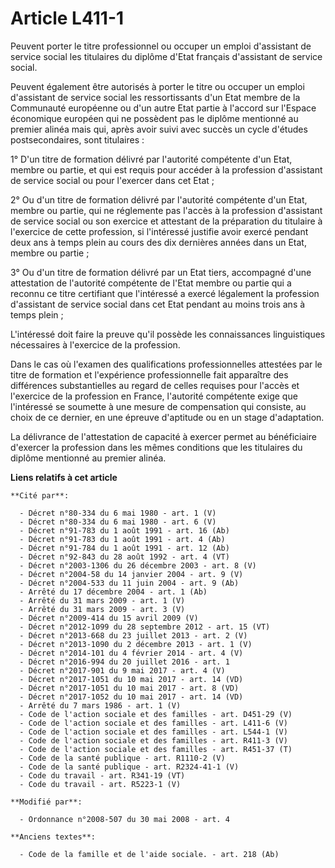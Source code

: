 # Article L411-1

Peuvent porter le titre professionnel ou occuper un emploi d'assistant de service social les titulaires du diplôme d'Etat
français d'assistant de service social. 

Peuvent également être autorisés à porter le titre ou occuper un emploi d'assistant de service social les ressortissants d'un
Etat membre de la Communauté européenne ou d'un autre Etat partie à l'accord sur l'Espace économique européen qui ne
possèdent pas le diplôme mentionné au premier alinéa mais qui, après avoir suivi avec succès un cycle d'études
postsecondaires, sont titulaires : 

1° D'un titre de formation délivré par l'autorité compétente d'un Etat, membre ou partie, et qui est requis pour accéder à la
profession d'assistant de service social ou pour l'exercer dans cet Etat ; 

2° Ou d'un titre de formation délivré par l'autorité compétente d'un Etat, membre ou partie, qui ne réglemente pas l'accès à
la profession d'assistant de service social ou son exercice et attestant de la préparation du titulaire à l'exercice de cette
profession, si l'intéressé justifie avoir exercé pendant deux ans à temps plein au cours des dix dernières années dans un
Etat, membre ou partie ; 

3° Ou d'un titre de formation délivré par un Etat tiers, accompagné d'une attestation de l'autorité compétente de l'Etat
membre ou partie qui a reconnu ce titre certifiant que l'intéressé a exercé légalement la profession d'assistant de service
social dans cet Etat pendant au moins trois ans à temps plein ; 

L'intéressé doit faire la preuve qu'il possède les connaissances linguistiques nécessaires à l'exercice de la profession. 

Dans le cas où l'examen des qualifications professionnelles attestées par le titre de formation et l'expérience
professionnelle fait apparaître des différences substantielles au regard de celles requises pour l'accès et l'exercice de la
profession en France, l'autorité compétente exige que l'intéressé se soumette à une mesure de compensation qui consiste, au
choix de ce dernier, en une épreuve d'aptitude ou en un stage d'adaptation. 

La délivrance de l'attestation de capacité à exercer permet au bénéficiaire d'exercer la profession dans les mêmes conditions
que les titulaires du diplôme mentionné au premier alinéa.

**Liens relatifs à cet article**

	**Cité par**:

	  - Décret n°80-334 du 6 mai 1980 - art. 1 (V)
	  - Décret n°80-334 du 6 mai 1980 - art. 6 (V)
	  - Décret n°91-783 du 1 août 1991 - art. 16 (Ab)
	  - Décret n°91-783 du 1 août 1991 - art. 4 (Ab)
	  - Décret n°91-784 du 1 août 1991 - art. 12 (Ab)
	  - Décret n°92-843 du 28 août 1992 - art. 4 (VT)
	  - Décret n°2003-1306 du 26 décembre 2003 - art. 8 (V)
	  - Décret n°2004-58 du 14 janvier 2004 - art. 9 (V)
	  - Décret n°2004-533 du 11 juin 2004 - art. 9 (Ab)
	  - Arrêté du 17 décembre 2004 - art. 1 (Ab)
	  - Arrêté du 31 mars 2009 - art. 1 (V)
	  - Arrêté du 31 mars 2009 - art. 3 (V)
	  - Décret n°2009-414 du 15 avril 2009 (V)
	  - Décret n°2012-1099 du 28 septembre 2012 - art. 15 (VT)
	  - Décret n°2013-668 du 23 juillet 2013 - art. 2 (V)
	  - Décret n°2013-1090 du 2 décembre 2013 - art. 1 (V)
	  - Décret n°2014-101 du 4 février 2014 - art. 4 (V)
	  - Décret n°2016-994 du 20 juillet 2016 - art. 1
	  - Décret n°2017-901 du 9 mai 2017 - art. 4 (V)
	  - Décret n°2017-1051 du 10 mai 2017 - art. 14 (VD)
	  - Décret n°2017-1051 du 10 mai 2017 - art. 8 (VD)
	  - Décret n°2017-1052 du 10 mai 2017 - art. 14 (VD)
	  - Arrêté du 7 mars 1986 - art. 1 (V)
	  - Code de l'action sociale et des familles - art. D451-29 (V)
	  - Code de l'action sociale et des familles - art. L411-6 (V)
	  - Code de l'action sociale et des familles - art. L544-1 (V)
	  - Code de l'action sociale et des familles - art. R411-3 (V)
	  - Code de l'action sociale et des familles - art. R451-37 (T)
	  - Code de la santé publique - art. R1110-2 (V)
	  - Code de la santé publique - art. R2324-41-1 (V)
	  - Code du travail - art. R341-19 (VT)
	  - Code du travail - art. R5223-1 (V)

	**Modifié par**:

	  - Ordonnance n°2008-507 du 30 mai 2008 - art. 4

	**Anciens textes**:

	  - Code de la famille et de l'aide sociale. - art. 218 (Ab)

